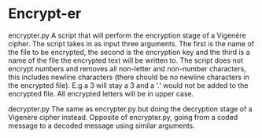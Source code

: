 # Encrypt-er

encrypter.py
A script that will perform the encryption stage of a Vigenère cipher. The
script takes in as input three arguments. The first is the name of the
file to be encrypted, the second is the encryption key and the third is a name of
the file the encrypted text will be written to. The script does not encrypt
numbers and removes all non-letter and non-number characters, this
includes newline characters (there should be no newline characters in the
encrypted file). E.g a 3 will stay a 3 and a ‘.‘ would not be added to the
encrypted file. All encrypted letters will be in upper case.

decrypter.py
The same as encrypter.py but doing the decryption stage of a Vigenère cipher
instead. Opposite of encrypter.py, going from a coded message
to a decoded message using similar arguments.
